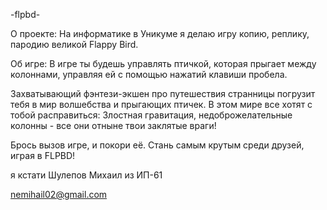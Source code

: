 
-flpbd-

О проекте:
На информатике в Уникуме я делаю игру копию,
реплику, пародию великой Flappy Bird.

Об игре:
В игре ты будешь управлять птичкой, которая прыгает между колоннами,
управляя ей с помощью нажатий клавиши пробела.

Захватывающий фэнтези-экшен про путешествия странницы
погрузит тебя в мир волшебства и прыгающих птичек.
В этом мире все хотят с тобой расправиться:
Злостная гравитация, недоброжелательные колонны -
все они отныне твои заклятые враги!

Брось вызов игре, и покори её.
Стань самым крутым среди друзей, играя в FLPBD!

я кстати Шулепов Михаил из ИП-61

nemihail02@gmail.com
